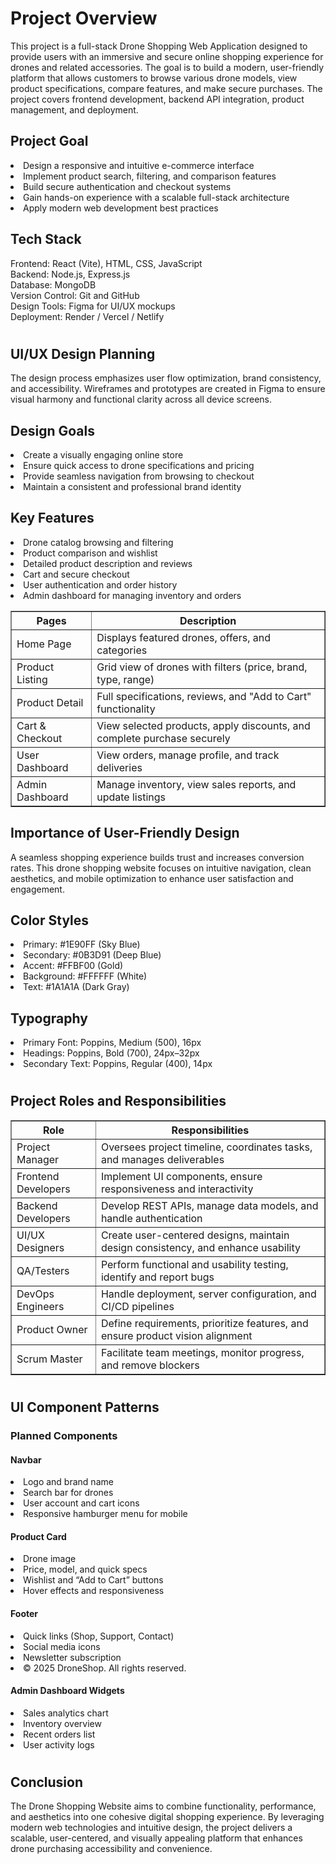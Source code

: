 <h1>Project Overview</h1>
<p>
This project is a full-stack Drone Shopping Web Application designed to provide users with an immersive and secure online shopping experience for drones and related accessories. 
The goal is to build a modern, user-friendly platform that allows customers to browse various drone models, view product specifications, compare features, and make secure purchases. 
The project covers frontend development, backend API integration, product management, and deployment.
</p>

<h2>Project Goal</h2>
<li>Design a responsive and intuitive e-commerce interface</li>
<li>Implement product search, filtering, and comparison features</li>
<li>Build secure authentication and checkout systems</li>
<li>Gain hands-on experience with a scalable full-stack architecture</li>
<li>Apply modern web development best practices</li>

<h2>Tech Stack</h2>
<p>
Frontend: React (Vite), HTML, CSS, JavaScript <br>
Backend: Node.js, Express.js <br>
Database: MongoDB <br>
Version Control: Git and GitHub <br>
Design Tools: Figma for UI/UX mockups <br>
Deployment: Render / Vercel / Netlify
</p>

#

<h2>UI/UX Design Planning</h2>
<p>
The design process emphasizes user flow optimization, brand consistency, and accessibility. 
Wireframes and prototypes are created in Figma to ensure visual harmony and functional clarity across all device screens.
</p>

<h2>Design Goals</h2>
<li>Create a visually engaging online store</li>
<li>Ensure quick access to drone specifications and pricing</li>
<li>Provide seamless navigation from browsing to checkout</li>
<li>Maintain a consistent and professional brand identity</li>

<h2>Key Features</h2>
<li>Drone catalog browsing and filtering</li>
<li>Product comparison and wishlist</li>
<li>Detailed product description and reviews</li>
<li>Cart and secure checkout</li>
<li>User authentication and order history</li>
<li>Admin dashboard for managing inventory and orders</li>

<table border="1">
<tr>
<th>Pages</th>
<th>Description</th>
</tr>
<tr>
<td>Home Page</td>
<td>Displays featured drones, offers, and categories</td>
</tr>
<tr>
<td>Product Listing</td>
<td>Grid view of drones with filters (price, brand, type, range)</td>
</tr>
<tr>
<td>Product Detail</td>
<td>Full specifications, reviews, and "Add to Cart" functionality</td>
</tr>
<tr>
<td>Cart & Checkout</td>
<td>View selected products, apply discounts, and complete purchase securely</td>
</tr>
<tr>
<td>User Dashboard</td>
<td>View orders, manage profile, and track deliveries</td>
</tr>
<tr>
<td>Admin Dashboard</td>
<td>Manage inventory, view sales reports, and update listings</td>
</tr>
</table>

<h2>Importance of User-Friendly Design</h2>
<p>
A seamless shopping experience builds trust and increases conversion rates. 
This drone shopping website focuses on intuitive navigation, clean aesthetics, and mobile optimization to enhance user satisfaction and engagement.
</p>

<h2>Color Styles</h2>
<li>Primary: #1E90FF (Sky Blue)</li>
<li>Secondary: #0B3D91 (Deep Blue)</li>
<li>Accent: #FFBF00 (Gold)</li>
<li>Background: #FFFFFF (White)</li>
<li>Text: #1A1A1A (Dark Gray)</li>

<h2>Typography</h2>
<li>Primary Font: Poppins, Medium (500), 16px</li>
<li>Headings: Poppins, Bold (700), 24px–32px</li>
<li>Secondary Text: Poppins, Regular (400), 14px</li>

#

<h2>Project Roles and Responsibilities</h2>

<table border="1">
<tr>
<th>Role</th>
<th>Responsibilities</th>
</tr>

<tr>
<td>Project Manager</td>
<td>Oversees project timeline, coordinates tasks, and manages deliverables</td>
</tr>

<tr>
<td>Frontend Developers</td>
<td>Implement UI components, ensure responsiveness and interactivity</td>
</tr>

<tr>
<td>Backend Developers</td>
<td>Develop REST APIs, manage data models, and handle authentication</td>
</tr>

<tr>
<td>UI/UX Designers</td>
<td>Create user-centered designs, maintain design consistency, and enhance usability</td>
</tr>

<tr>
<td>QA/Testers</td>
<td>Perform functional and usability testing, identify and report bugs</td>
</tr>

<tr>
<td>DevOps Engineers</td>
<td>Handle deployment, server configuration, and CI/CD pipelines</td>
</tr>

<tr>
<td>Product Owner</td>
<td>Define requirements, prioritize features, and ensure product vision alignment</td>
</tr>

<tr>
<td>Scrum Master</td>
<td>Facilitate team meetings, monitor progress, and remove blockers</td>
</tr>
</table>

#

<h2>UI Component Patterns</h2>

<h3>Planned Components</h3>

<h4>Navbar</h4>
<li>Logo and brand name</li>
<li>Search bar for drones</li>
<li>User account and cart icons</li>
<li>Responsive hamburger menu for mobile</li>

<h4>Product Card</h4>
<li>Drone image</li>
<li>Price, model, and quick specs</li>
<li>Wishlist and “Add to Cart” buttons</li>
<li>Hover effects and responsiveness</li>

<h4>Footer</h4>
<li>Quick links (Shop, Support, Contact)</li>
<li>Social media icons</li>
<li>Newsletter subscription</li>
<li>© 2025 DroneShop. All rights reserved.</li>

<h4>Admin Dashboard Widgets</h4>
<li>Sales analytics chart</li>
<li>Inventory overview</li>
<li>Recent orders list</li>
<li>User activity logs</li>

#

<h2>Conclusion</h2>
<p>
The Drone Shopping Website aims to combine functionality, performance, and aesthetics into one cohesive digital shopping experience. 
By leveraging modern web technologies and intuitive design, the project delivers a scalable, user-centered, and visually appealing platform that enhances drone purchasing accessibility and convenience.
</p>
